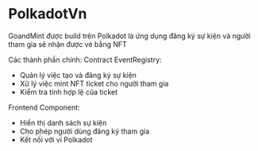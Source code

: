 # PolkadotVn
GoandMint được build trên Polkadot là ứng dụng đăng ký sự kiện và người tham gia sẽ nhận được vé bằng NFT

Các thành phần chính:
Contract EventRegistry:
- Quản lý việc tạo và đăng ký sự kiện
- Xử lý việc mint NFT ticket cho người tham gia
- Kiểm tra tính hợp lệ của ticket

Frontend Component:
- Hiển thị danh sách sự kiện
- Cho phép người dùng đăng ký tham gia
- Kết nối với ví Polkadot
